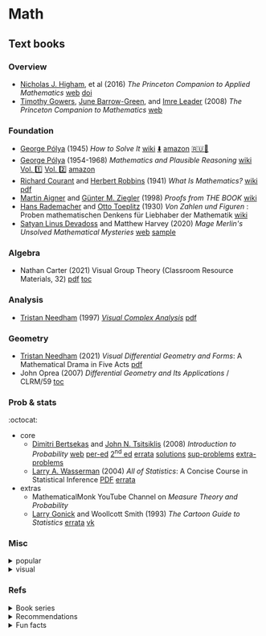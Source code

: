 # Math

## Text books

### Overview

- [Nicholas J. Higham](https://en.wikipedia.org/wiki/Nicholas_Higham), et al
  (2016) *The Princeton Companion to Applied Mathematics*
  [web](https://press.princeton.edu/books/hardcover/9780691150390/the-princeton-companion-to-applied-mathematics)
  [doi](https://doi.org/10.1515/9781400874477)
- [Timothy Gowers](https://en.wikipedia.org/wiki/Timothy_Gowers),
  [June Barrow-Green](https://en.wikipedia.org/wiki/June_Barrow-Green),
  and [Imre Leader](https://en.wikipedia.org/wiki/Imre_Leader)
  (2008) *The Princeton Companion to Mathematics*
  [web](https://press.princeton.edu/books/hardcover/9780691118802/the-princeton-companion-to-mathematics)

### Foundation

- [George Pólya](https://en.wikipedia.org/wiki/George_P%C3%B3lya)
  (1945) *How to Solve It*
  [wiki](https://en.wikipedia.org/wiki/How_to_Solve_It)
  [:arrow_down:](http://www.im.ufrj.br/~monica/funcoes/Polya.pdf)
  [amazon](https://www.amazon.de/-/en/George-Polya/dp/0140124993/ref=pd_sbs_sccl_2_1/261-5133149-6066016?pd_rd_w=ijFwb&content-id=amzn1.sym.6c0521be-6c2b-450c-bb72-af8082730381&pf_rd_p=6c0521be-6c2b-450c-bb72-af8082730381&pf_rd_r=RN8V9H71QM6XZ6J82EWD&pd_rd_wg=h5Qj0&pd_rd_r=1e1eaba8-3600-4654-a7d3-82a3c9a142fc&pd_rd_i=0140124993&psc=1)
  [:ru::green_book:](https://sheba.spb.ru/shkola/kak-reshat-1959.djvu)
- [George Pólya](https://en.wikipedia.org/wiki/George_P%C3%B3lya)
  (1954-1968) *Mathematics and Plausible Reasoning*
  [wiki](https://en.wikipedia.org/wiki/Mathematics_and_Plausible_Reasoning)
  [Vol. :one:](https://www.isinj.com/mt-usamo/Mathematics%20and%20Plausible%20Reasoning%20I%20-%20Polya%20G.pdf)
  [Vol. :two:](https://uberty.org/wp-content/uploads/2016/01/Polya_G._Mathematics_and_Plausible_Reasoning2.pdf)
  [amazon](https://www.amazon.de/-/en/George-Polya/dp/1639235663/ref=zg-te-pba_sccl_1_4/261-5133149-6066016?pd_rd_w=CKf04&content-id=amzn1.sym.2773ee31-e1d7-4b66-89a3-82d27d16ebdc&pf_rd_p=2773ee31-e1d7-4b66-89a3-82d27d16ebdc&pf_rd_r=WV916JY5F6X0QWCRADNR&pd_rd_wg=CW2DR&pd_rd_r=0380dc58-79c7-4d78-91c6-dc35d2187496&pd_rd_i=1639235663&psc=1)
- [Richard Courant](https://en.wikipedia.org/wiki/Richard_Courant)
  and [Herbert Robbins](https://en.wikipedia.org/wiki/Herbert_Robbins)
  (1941) *What Is Mathematics?*
  [wiki](https://en.wikipedia.org/wiki/What_Is_Mathematics%3F)
  [pdf](https://old.mccme.ru//free-books//pdf/kurant.pdf)
- [Martin Aigner](https://en.wikipedia.org/wiki/Martin_Aigner)
  and [Günter M. Ziegler](https://en.wikipedia.org/wiki/G%C3%BCnter_M._Ziegler)
  (1998) *Proofs from THE BOOK*
  [wiki](https://en.wikipedia.org/wiki/Proofs_from_THE_BOOK)
- [Hans Rademacher](https://en.wikipedia.org/wiki/Hans_Rademacher)
  and [Otto Toeplitz](https://en.wikipedia.org/wiki/Otto_Toeplitz)
  (1930) *Von Zahlen und Figuren* : Proben mathematischen Denkens für Liebhaber der Mathematik
  [wiki](https://ru.wikipedia.org/wiki/%D0%A7%D0%B8%D1%81%D0%BB%D0%B0_%D0%B8_%D1%84%D0%B8%D0%B3%D1%83%D1%80%D1%8B)
- [Satyan Linus Devadoss](https://en.wikipedia.org/wiki/Satyan_Devadoss)
  and Matthew Harvey
  (2020) *Mage Merlin's Unsolved Mathematical Mysteries*
  [web](https://mitpress.mit.edu/9780262542753/mage-merlins-unsolved-mathematical-mysteries/)
  [sample](https://mitp-content-server.mit.edu/books/content/sectbyfn/books_pres_0/12016/sample_pages_spread.pdf)
<!-- - [Gabriele Lolli](https://it.wikipedia.org/wiki/Gabriele_Lolli)
  (2022) *The Meaning of Proofs* Mathematics as Storytelling
  [web](https://mitpress.mit.edu/9780262544269/the-meaning-of-proofs/) -->

<!--
- The Mathematical Gazette / https://www.cambridge.org/core/journals/mathematical-gazette
- Kvant
-->

### Algebra

- Nathan Carter (2021) Visual Group Theory (Classroom Resource Materials, 32)
  [pdf](https://github.com/liwei766/visual-group-theory/blob/master/visual%20group%20theory.pdf)
  [toc](https://www.ams.org/books/clrm/032/clrm032-endmatter.pdf)
<!-- - Matej Brešar (2019) Undergraduate Algebra: A Unified Approach (Springer Undergraduate Mathematics Series) -->
<!-- - D. A. R. Wallace (1998) Groups, Rings and Fields -->

### Analysis

- [Tristan Needham](https://en.wikipedia.org/wiki/Tristan_Needham)
  (1997) [*Visual Complex Analysis*](complex_analysis/needham_vca/README.md)
  [pdf](https://umv.science.upjs.sk/hutnik/NeedhamVCA.pdf)

### Geometry

- [Tristan Needham](https://en.wikipedia.org/wiki/Tristan_Needham)
  (2021) *Visual Differential Geometry and Forms*: A Mathematical Drama in Five Acts
  [pdf](http://www.alefenu.com/libri/visualdifferentialgeometry.pdf)
- John Oprea
  (2007) *Differential Geometry and Its Applications* / CLRM/59
  [toc](https://www.ams.org/books/clrm/059/clrm059-endmatter.pdf)

### Prob & stats

:octocat:

- core
  - [Dimitri Bertsekas](https://en.wikipedia.org/wiki/Dimitri_Bertsekas)
    and [John N. Tsitsiklis](https://en.wikipedia.org/wiki/John_Tsitsiklis)
    (2008) *Introduction to Probability*
    [web](http://www.athenasc.com/probbook.html)
    [per-ed](https://www.vfu.bg/en/e-Learning/Math--Bertsekas_Tsitsiklis_Introduction_to_probability.pdf)
    [2<sup>nd</sup> ed](https://bank.engzenon.com/tmp/5e7f97b9-c014-4995-972e-4bc8c0feb99b/5f00c512-a668-4279-90fe-4777c0feb99b/introduction_to_probability_bertsekas_2nd_2008.pdf)
    [errata](http://athenasc.com/prob-errata_2ndedition.pdf)
    [solutions](http://www.athenasc.com/prob-solved_2ndedition.pdf)
    [sup-problems](http://www.athenasc.com/prob-supp.html)
    [extra-problems](https://www1.cmc.edu/pages/faculty/MONeill/Math151/Handouts/default.htm)
  - [Larry A. Wasserman](https://en.wikipedia.org/wiki/Larry_A._Wasserman)
    (2004) *All of Statistics*: A Concise Course in Statistical Inference
    [PDF](https://egrcc.github.io/docs/math/all-of-statistics.pdf)
    [errata](https://www.stat.cmu.edu/~larry/all-of-statistics/)
- extras
  - MathematicalMonk YouTube Channel on *Measure Theory and Probability*
  - [Larry Gonick](https://en.wikipedia.org/wiki/Larry_Gonick) and Woollcott Smith
    (1993) *The Cartoon Guide to Statistics*
    [errata](https://sites.temple.edu/woollcottsmith/files/2020/05/Corrections-Cartoon-Guide-to-Statistics.pdf)
    [vk](https://vk.com/wall-193687731_538?lang=en)

<!-- -  Statistics in a Nutshell: A Desktop Quick Reference by Sarah Boslaugh, Paul Andrew, Dr. Watters 
  https://vk.com/wall363612015_16200
- How to Lie with Statistics by Darrell Huff
https://vk.com/wall263712555_1875
- Statistical Inference von K Zuev 
  [arXiv](https://arxiv.org/pdf/1603.04929.pdf)
- Charles Wheelan Naked Statistics: Stripping the Dread from the Data
https://vk.com/wall-160351198_911?lang=en
- E.T. Jaynes (2003) Probability Theory: The Logic of Science
  http://www.med.mcgill.ca/epidemiology/hanley/bios601/GaussianModel/JaynesProbabilityTheory.pdf
- David Spiegelhalter () The Art of Statistics: Learning from Data
https://vk.com/wall-35828218_951
- Statistics by David Freedman, Robert Pisani, Roger Purves
- Doing Bayesian Data Analysis: A Tutorial with R and BUGS by John Kruschke
https://nyu-cdsc.github.io/learningr/assets/kruschke_bayesian_in_R.pdf
- What is a p-value anyway? 34 Stories to Help You Actually Understand Statistics by Andrew J. Vickers 
- Understanding The New Statistics: Effect Sizes, Confidence Intervals, and Meta-Analysis (Multivariate Applications Series) by Geoff Cumming
- Statistics Done Wrong: The Woefully Complete Guide by Alex Reinhart
https://www.statisticsdonewrong.com/ -->

### Misc

<details><summary>popular</summary>

- pop
  - Jonas Peters and Nicolai Meinshausen
    (2021) *The Raven's Hat*: Fallen Pictures, Rising Sequences, and Other Mathematical Games
    [web](https://mitpress.mit.edu/9780262044516/the-ravens-hat)
  - [James Tanton](https://en.wikipedia.org/wiki/James_Tanton)
    (2001) *Solve This*: Math Activities for Students and Clubs
  - [Randall Munroe](https://en.wikipedia.org/wiki/Randall_Munroe)
    *What If? 2*: Additional Serious Scientific Answers to Absurd Hypothetical Questions
    [wiki](https://en.wikipedia.org/wiki/What_If%3F_(book))

</details>
<details><summary>visual</summary>

- visual
  - Roger B. Nelsen
    (1993-2019) *Proofs Without Words*, Vols. 1,14, and 52
  - Roger B. Nelsen
    (2015) *Cameos for Calculus*: Visualization in the First-Year Course, Vol.49
  - Claudi Alsina, Roger B. Nelsen
    (2006) *Math Made Visual*: Creating Images for Understanding Mathematics

</details>

### Refs

<details><summary>Book series</summary>

Series
- Springer Series:
  - :books: Universitext
  - :books: Springer Undergraduate Mathematics Series
- AMS Series:
  - :books: [Classroom Resource Materials](https://bookstore.ams.org/view?ProductCode=CLRM)
- :books: Taha Sochi
- :books: [McGraw Hill Professional](https://www.mhprofessional.com/templates/schaums/)

</details>
<details><summary>Recommendations</summary>

Recommendations:
- Self-study:
  [1](https://www.quantstart.com/articles/How-to-Learn-Advanced-Mathematics-Without-Heading-to-University-Part-1/)
  [4](https://www.quantstart.com/articles/how-to-learn-advanced-mathematics-without-heading-to-university-part-4/)
- [stats](https://www.bookscrolling.com/best-statistics-books-time/)

</details>

<details><summary>Fun facts</summary>

Fun facts:
- [freshman's dream](https://en.wikipedia.org/wiki/Freshman%27s_dream)
- [sophomore's dream](https://en.wikipedia.org/wiki/Sophomore%27s_dream)

</details>
